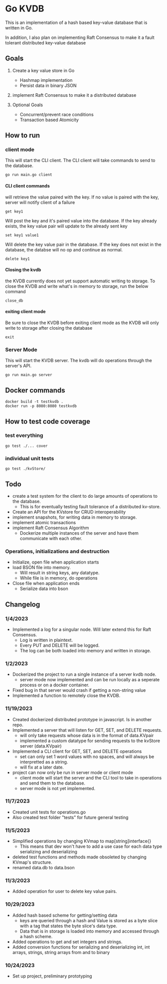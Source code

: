 # Go KVDB

This is an implementation of a hash based key-value database that is written in Go.

In addition, I also plan on implementing Raft Consensus to make it a fault tolerant distributed key-value database

## Goals
1. Create a key value store in Go
    - Hashmap implementation
    - Persist data in binary JSON

2. implement Raft Consensus to make it a distributed database

3. Optional Goals
    - Concurrent/prevent race conditions
    - Transaction based Atomicity
## How to run
### client mode
This will start the CLI client. The CLI client will take commands to send to the database.
```
go run main.go client
```
#### CLI client commands
will retrieve the value paired with the key.
If no value is paired with the key, server will notify client of a failure
```
get key1
```

Will post the key and it's paired value into the database. If the key already exists, the key value pair will update to the already sent key
```
set key1 value1
```

Will delete the key value pair in the database. If the key does not exist in the database, the databse will no op and continue as normal.
```
delete key1
```

#### Closing the kvdb
the KVDB currently does not yet support automatic writing to storage. To close the KVDB and write what's in memory to storage, run the below command
```
close_db
```

#### exiting client mode
Be sure to close the KVDB before exiting client mode as the KVDB will only write to storage after closing the database
```
exit
```

### Server Mode
This will start the KVDB server. The kvdb will do operations through the server's API. 
```
go run main.go server
```

## Docker commands
```
docker build -t testkvdb .
docker run -p 8080:8080 testkvdb
```
## How to test code coverage
### test everything
```
go test ./... cover
```
### individual unit tests
```
go test ./kvStore/
```

## Todo
- create a test system for the client to do large amounts of operations to the database.
    - This is for eventually testing fault tolerance of a distributed kv-store.
- Create an API for the KVstore for CRUD interoperability
- implement snapshots, for writing data in memory to storage.
- implement atomic transactions
- implement Raft Consensus Algorithm
    - Dockerize multiple instances of the server and have them communicate with each other.

### Operations, initializations and destruction
- Initialize, open file when application starts
- load BSON file into memory. 
    - Will result in string keys, any datatype.
    - While file is in memory, do operations
- Close file when application ends
    - Serialize data into bson

## Changelog
### 1/4/2023
- Implemented a log for a singular node. Will later extend this for Raft Consensus.
    - Log is written in plaintext.
    - Every PUT and DELETE will be logged.
    - The log can be both loaded into memory and written in storage.
### 1/2/2023
- Dockerized the project to run a single instance of a server kvdb node.
    - server mode now implemented and can be run locally as a seperate process or on a docker container.
- Fixed bug in that server would crash if getting a non-string value
- Implemented a function to remotely close the KVDB.

### 11/19/2023
- Created dockerized distributed prototype in javascript. Is in another repo.
- Implemented a server that will listen for GET, SET, and DELETE requests.
    - will only take requests whose data is in the format of data.KVpair
    - implemented a custom datatype for sending requests to the kvStore server (data.KVpair)
- Implemented a CLI client for GET, SET, and DELETE operations
    - set can only set 1 word values with no spaces, and will always be interpretted as a string.
    - will fix at a later date.
- project can now only be run in server mode or client mode
    - client mode will start the server and the CLI tool to take in operations and send them to the database.
    - server mode is not yet implemented.
### 11/7/2023
- Created unit tests for operations.go
- Also created test folder "tests" for future general testing
### 11/5/2023
- Simplified operations by changing KVmap to map[string]interface{}
    - This means that dev won't have to add a use case for each data type serializing and deserializing
- deleted test functions and methods made obsoleted by changing KVmap's structure.
- renamed data.db to data.bson
### 11/3/2023
- Added operation for user to delete key value pairs.
### 10/29/2023
- Added hash based scheme for getting/setting data
    - keys are queried through a hash and Value is stored as a byte slice with a tag that states the byte slice's data type.
    - Data that is in storage is loaded into memory and accessed through a hash scheme.
- Added operations to get and set integers and strings.
- Added conversion functions for serializing and deserializing int, int arrays, strings, string arrays from and to binary 
### 10/24/2023
- Set up project, preliminary prototyping